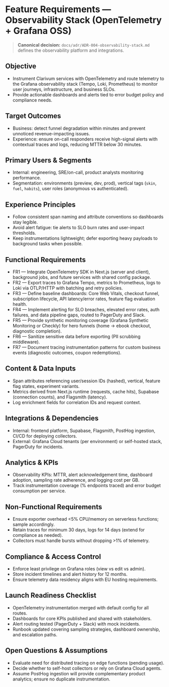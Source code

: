 # Feature Requirements — Observability Stack (OpenTelemetry + Grafana OSS)

> **Canonical decision:** `docs/adr/ADR-004-observability-stack.md` defines the observability platform and integrations.

## Objective
- Instrument Clarivum services with OpenTelemetry and route telemetry to the Grafana observability stack (Tempo, Loki, Prometheus) to monitor user journeys, infrastructure, and business SLOs.
- Provide actionable dashboards and alerts tied to error budget policy and compliance needs.

## Target Outcomes
- Business: detect funnel degradation within minutes and prevent unnoticed revenue-impacting issues.
- Experience: ensure on-call responders receive high-signal alerts with contextual traces and logs, reducing MTTR below 30 minutes.

## Primary Users & Segments
- Internal: engineering, SRE/on-call, product analysts monitoring performance.
- Segmentation: environments (preview, dev, prod), vertical tags (`skin`, `fuel`, `habits`), user roles (anonymous vs authenticated).

## Experience Principles
- Follow consistent span naming and attribute conventions so dashboards stay legible.
- Avoid alert fatigue: tie alerts to SLO burn rates and user-impact thresholds.
- Keep instrumentations lightweight; defer exporting heavy payloads to background tasks when possible.

## Functional Requirements
- FR1 — Integrate OpenTelemetry SDK in Next.js (server and client), background jobs, and future services with shared config package.
- FR2 — Export traces to Grafana Tempo, metrics to Prometheus, logs to Loki via OTLP/HTTP with batching and retry policies.
- FR3 — Define baseline dashboards: Core Web Vitals, checkout funnel, subscription lifecycle, API latency/error rates, feature flag evaluation health.
- FR4 — Implement alerting for SLO breaches, elevated error rates, auth failures, and data pipeline gaps, routed to PagerDuty and Slack.
- FR5 — Provide synthetic monitoring coverage (Grafana Synthetic Monitoring or Checkly) for hero funnels (home → ebook checkout, diagnostic completion).
- FR6 — Sanitize sensitive data before exporting (PII scrubbing middleware).
- FR7 — Document tracing instrumentation patterns for custom business events (diagnostic outcomes, coupon redemptions).

## Content & Data Inputs
- Span attributes referencing user/session IDs (hashed), vertical, feature flag states, experiment variants.
- Metrics derived from Next.js runtime (requests, cache hits), Supabase (connection counts), and Flagsmith (latency).
- Log enrichment fields for correlation IDs and request context.

## Integrations & Dependencies
- Internal: frontend platform, Supabase, Flagsmith, PostHog ingestion, CI/CD for deploying collectors.
- External: Grafana Cloud tenants (per environment) or self-hosted stack, PagerDuty for incidents.

## Analytics & KPIs
- Observability KPIs: MTTR, alert acknowledgement time, dashboard adoption, sampling rate adherence, and logging cost per GB.
- Track instrumentation coverage (% endpoints traced) and error budget consumption per service.

## Non-Functional Requirements
- Ensure exporter overhead <5% CPU/memory on serverless functions; sample accordingly.
- Retain traces for minimum 30 days, logs for 14 days (extend for compliance as needed).
- Collectors must handle bursts without dropping >1% of telemetry.

## Compliance & Access Control
- Enforce least privilege on Grafana roles (view vs edit vs admin).
- Store incident timelines and alert history for 12 months.
- Ensure telemetry data residency aligns with EU hosting requirements.

## Launch Readiness Checklist
- OpenTelemetry instrumentation merged with default config for all routes.
- Dashboards for core KPIs published and shared with stakeholders.
- Alert routing tested (PagerDuty + Slack) with mock incidents.
- Runbook updated covering sampling strategies, dashboard ownership, and escalation paths.

## Open Questions & Assumptions
- Evaluate need for distributed tracing on edge functions (pending usage).
- Decide whether to self-host collectors or rely on Grafana Cloud agents.
- Assume PostHog ingestion will provide complementary product analytics; ensure no duplicate instrumentation.
